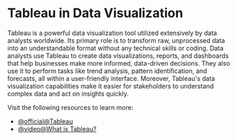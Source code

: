 # Tableau in Data Visualization

Tableau is a powerful data visualization tool utilized extensively by data analysts worldwide. Its primary role is to transform raw, unprocessed data into an understandable format without any technical skills or coding. Data analysts use Tableau to create data visualizations, reports, and dashboards that help businesses make more informed, data-driven decisions. They also use it to perform tasks like trend analysis, pattern identification, and forecasts, all within a user-friendly interface. Moreover, Tableau's data visualization capabilities make it easier for stakeholders to understand complex data and act on insights quickly.

Visit the following resources to learn more:

- [@official@Tableau](https://www.tableau.com/en-gb)
- [@video@What is Tableau?](https://www.youtube.com/watch?v=NLCzpPRCc7U)